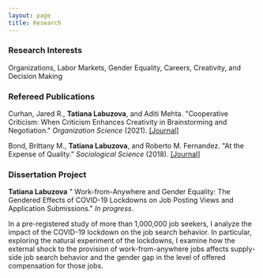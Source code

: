 ```yaml
---
layout: page
title: Research
---
```



### Research Interests
Organizations, Labor Markets, Gender Equality, Careers, Creativity, and Decision Making

### Refereed Publications

Curhan, Jared R., <b>Tatiana Labuzova</b>, and Aditi Mehta. "Cooperative Criticism: When Criticism Enhances Creativity in Brainstorming and Negotiation." _Organization Science_ (2021). [[Journal]](https://doi.org/10.1287/orsc.2020.1420)

Bond, Brittany M., <b>Tatiana Labuzova</b>, and Roberto M. Fernandez. "At the Expense of Quality." _Sociological Science_ (2018). [[Journal]](https://doi.org/10.15195/v5.a17)

### Dissertation Project

<b>Tatiana Labuzova</b> " Work-from-Anywhere and Gender Equality: The Gendered Effects of COVID-19 Lockdowns on Job Posting Views and Application Submissions." _In progress_. 

<p>In a pre-registered study of more than 1,000,000 job seekers, I analyze the impact of the COVID-19 lockdown on the job search behavior. In particular, exploring the natural experiment of the lockdowns, I examine how the external shock to the provision of work-from-anywhere jobs affects supply-side job search behavior and the gender gap in the level of offered compensation for those jobs.</p>
